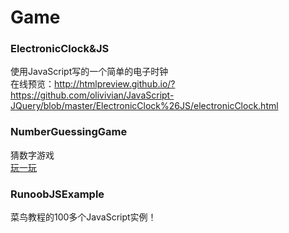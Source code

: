 # Game
### ElectronicClock&JS<br>
使用JavaScript写的一个简单的电子时钟<br>
在线预览：http://htmlpreview.github.io/?https://github.com/olivivian/JavaScript-JQuery/blob/master/ElectronicClock%26JS/electronicClock.html<br>

### NumberGuessingGame<br>
猜数字游戏<br>
[玩一玩](https://cdn.rawgit.com/olivivian/Game/008c1a29/NumberGuessingGame/NumberGuessingGame.html)

### RunoobJSExample
菜鸟教程的100多个JavaScript实例！

